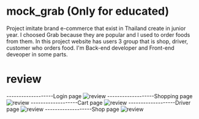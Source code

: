 # mock_grab (Only for educated)
Project imitate brand e-commerce that exist in Thailand create in junior year. I choosed Grab because they are popular and I used to order foods from them. In this project website has users 3 group that is shop, driver, customer who orders food. I'm Back-end developer and Front-end deveoper in some parts.
# review
-------------------Login page
![review](https://github.com/Arzeezar/mock_grab/blob/main/review_img/img_1.png)
-------------------Shopping page
![review](https://github.com/Arzeezar/mock_grab/blob/main/review_img/img_2.png)
-------------------Cart page
![review](https://github.com/Arzeezar/mock_grab/blob/main/review_img/img_3.png)
-------------------Driver page
![review](https://github.com/Arzeezar/mock_grab/blob/main/review_img/img_4.png)
-------------------Shop page
![review](https://github.com/Arzeezar/mock_grab/blob/main/review_img/img_5.png)
